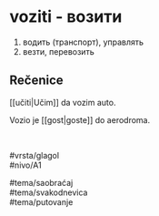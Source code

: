# voziti - возити

1. водить (транспорт), управлять  
2. везти, перевозить

## Rečenice

[[učiti|Učim]] da vozim auto.

Vozio je [[gost|goste]] do aerodroma.

<br>

#vrsta/glagol  
#nivo/A1  

#tema/saobraćaj  
#tema/svakodnevica  
#tema/putovanje
